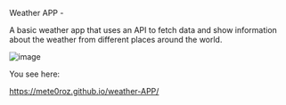 Weather APP - 

A basic weather app that uses an API to fetch data and show information about the weather from different places around the world.

![image](https://github.com/user-attachments/assets/14492ea8-d294-4432-8655-1212b963c116)


You see here: 

https://mete0roz.github.io/weather-APP/
